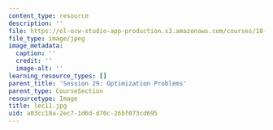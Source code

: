 ```yaml
---
content_type: resource
description: ''
file: https://ol-ocw-studio-app-production.s3.amazonaws.com/courses/18-01sc-single-variable-calculus-fall-2010/a03cc18a2ec71d6dd70c26bf073cd695_lec11.jpg
file_type: image/jpeg
image_metadata:
  caption: ''
  credit: ''
  image-alt: ''
learning_resource_types: []
parent_title: 'Session 29: Optimization Problems'
parent_type: CourseSection
resourcetype: Image
title: lec11.jpg
uid: a03cc18a-2ec7-1d6d-d70c-26bf073cd695
---
```

